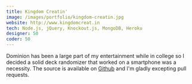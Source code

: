 ```yaml
---
title: Kingdom Creatin'
image: /images/portfolio/kingdom-creatin.jpg
website: http://www.kingdomcreat.in
tech: Node.js, jQuery, Knockout.js, MongoDB, Heroku
designer: 50
coder: 50
---
```


Dominion has been a large part of my entertainment while in college so I decided a solid deck randomizer that worked on a smartphone was a necessity. The source is available on [Github](https://github.com/blakevanlan/KingdomCreator) and I'm gladly excepting pull requests.
